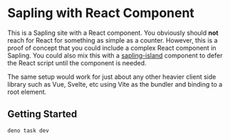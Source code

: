 # Sapling with React Component

This is a Sapling site with a React component. You obviously should **not** reach for React for something as simple as a counter. However, this is a proof of concept that you could include a complex React component in Sapling. You could also mix this with a [sapling-island](https://sapling.land/docs/sapling-island) component to defer the React script until the component is needed.

The same setup would work for just about any other heavier client side library such as Vue, Svelte, etc using Vite as the bundler and binding to a root element.

## Getting Started

```bash
deno task dev
```
